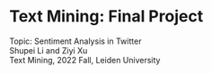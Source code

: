 # Text Mining: Final Project
Topic: Sentiment Analysis in Twitter\
Shupei Li and Ziyi Xu\
Text Mining, 2022 Fall, Leiden University
